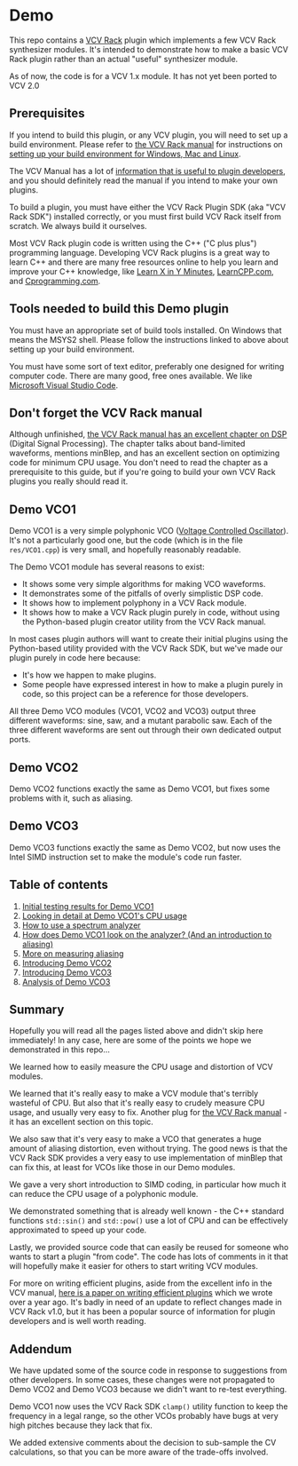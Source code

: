 # Demo

This repo contains a [VCV Rack](https://vcvrack.com) plugin which implements a few VCV Rack synthesizer modules. It's intended to demonstrate how to make a basic VCV Rack plugin rather than an actual "useful" synthesizer module.

As of now, the code is for a VCV 1.x module. It has not yet been ported to VCV 2.0

## Prerequisites

If you intend to build this plugin, or any VCV plugin, you will need to set up a build environment. Please refer to [the VCV Rack manual](https://vcvrack.com/manual/) for instructions on [setting up your build environment for Windows, Mac and Linux](https://vcvrack.com/manual/Building).

The VCV Manual has a lot of [information that is useful to plugin developers](https://vcvrack.com/manual/PluginDevelopmentTutorial), and you should definitely read the manual if you intend to make your own plugins.

To build a plugin, you must have either the VCV Rack Plugin SDK (aka "VCV Rack SDK") installed correctly, or you must first build VCV Rack itself from scratch. We always build it ourselves.

Most VCV Rack plugin code is written using the C++ ("C plus plus") programming language. Developing VCV Rack plugins is a great way to learn C++ and there are many free resources online to help you learn and improve your C++ knowledge, like [Learn X in Y Minutes](https://learnxinyminutes.com/docs/c++/), [LearnCPP.com](https://www.learncpp.com), and [Cprogramming.com](https://www.cprogramming.com).

## Tools needed to build this Demo plugin

You must have an appropriate set of build tools installed. On Windows that means the MSYS2 shell. Please follow the instructions linked to above about setting up your build environment.

You must have some sort of text editor, preferably one designed for writing computer code. There are many good, free ones available. We like [Microsoft Visual Studio Code](https://code.visualstudio.com).

## Don't forget the VCV Rack manual

Although unfinished, [the VCV Rack manual has an excellent chapter on DSP](https://vcvrack.com/manual/DSP) (Digital Signal Processing). The chapter talks about band-limited waveforms, mentions minBlep, and has an excellent section on optimizing code for minimum CPU usage. You don't need to read the chapter as a prerequisite to this guide, but if you're going to build your own VCV Rack plugins you really should read it.

## Demo VCO1

Demo VCO1 is a very simple polyphonic VCO ([Voltage Controlled Oscillator](https://en.wikipedia.org/wiki/Voltage-controlled_oscillator)). It's not a particularly good one, but the code (which is in the file `res/VCO1.cpp`) is very small, and hopefully reasonably readable.

The Demo VCO1 module has several reasons to exist:

* It shows some very simple algorithms for making VCO waveforms.
* It demonstrates some of the pitfalls of overly simplistic DSP code.
* It shows how to implement polyphony in a VCV Rack module.
* It shows how to make a VCV Rack plugin purely in code, without using the Python-based plugin creator utility from the VCV Rack manual.

In most cases plugin authors will want to create their initial plugins using the Python-based utility provided with the VCV Rack SDK, but we've made our plugin purely in code here because:

* It's how we happen to make plugins.
* Some people have expressed interest in how to make a plugin purely in code, so this project can be a reference for those developers.

All three Demo VCO modules (VCO1, VCO2 and VCO3) output three different waveforms: sine, saw, and a mutant parabolic saw. Each of the three different waveforms are sent out through their own dedicated output ports.

## Demo VCO2

Demo VCO2 functions exactly the same as Demo VCO1, but fixes some problems with it, such as aliasing.

## Demo VCO3

Demo VCO3 functions exactly the same as Demo VCO2, but now uses the Intel SIMD instruction set to make the module's code run faster.

## Table of contents

1. [Initial testing results for Demo VCO1](./docs/vco1-first.md)
2. [Looking in detail at Demo VCO1's CPU usage](./docs/vco1-cpu.md)
3. [How to use a spectrum analyzer](./docs/analyzer.md)
4. [How does Demo VCO1 look on the analyzer? (And an introduction to aliasing)](./docs/aliasing.md)
5. [More on measuring aliasing](./docs/aliasing2.md)
6. [Introducing Demo VCO2](./docs/vco2.md)
7. [Introducing Demo VCO3](./docs/vco3.md)
8. [Analysis of Demo VCO3](./docs/vco3-cpu.md)

## Summary

Hopefully you will read all the pages listed above and didn't skip here immediately! In any case, here are some of the points we hope we demonstrated in this repo…

We learned how to easily measure the CPU usage and distortion of VCV modules.

We learned that it's really easy to make a VCV module that's terribly wasteful of CPU. But also that it's really easy to crudely measure CPU usage, and usually very easy to fix. Another plug for [the VCV Rack manual](https://vcvrack.com/manual/) - it has an excellent section on this topic.

We also saw that it's very easy to make a VCO that generates a huge amount of aliasing distortion, even without trying. The good news is that the VCV Rack SDK provides a very easy to use implementation of minBlep that can fix this, at least for VCOs like those in our Demo modules.

We gave a very short introduction to SIMD coding, in particular how much it can reduce the CPU usage of a polyphonic module.

We demonstrated something that is already well known - the C++ standard functions `std::sin()` and `std::pow()` use a lot of CPU and can be effectively approximated to speed up your code.

Lastly, we provided source code that can easily be reused for someone who wants to start a plugin "from code". The code has lots of comments in it that will hopefully make it easier for others to start writing VCV modules.

For more on writing efficient plugins, aside from the excellent info in the VCV manual, [here is a paper on writing efficient plugins](./docs/efficient-plugins.md) which we wrote over a year ago. It's badly in need of an update to reflect changes made in VCV Rack v1.0, but it has been a popular source of information for plugin developers and is well worth reading.

## Addendum

We have updated some of the source code in response to suggestions from other developers. In some cases, these changes were not propagated to Demo VCO2 and Demo VCO3 because we didn't want to re-test everything.

Demo VCO1 now uses the VCV Rack SDK `clamp()` utility function to keep the frequency in a legal range, so the other VCOs probably have bugs at very high pitches because they lack that fix.

We added extensive comments about the decision to sub-sample the CV calculations, so that you can be more aware of the trade-offs involved.
